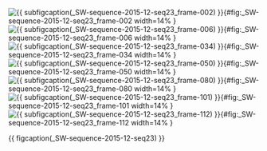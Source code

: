 <!-- MDFIGINCLUDE(_SW-sequence-2015-12-seq23) -->
<div id="fig:_SW-sequence-2015-12-seq23">

![{{ subfigcaption(_SW-sequence-2015-12-seq23_frame-002) }}](img/_SW-sequence-2015-12-seq23/frame-002.png){#fig:_SW-sequence-2015-12-seq23_frame-002 width=14% }
![{{ subfigcaption(_SW-sequence-2015-12-seq23_frame-006) }}](img/_SW-sequence-2015-12-seq23/frame-006.png){#fig:_SW-sequence-2015-12-seq23_frame-006 width=14% }
![{{ subfigcaption(_SW-sequence-2015-12-seq23_frame-034) }}](img/_SW-sequence-2015-12-seq23/frame-034.png){#fig:_SW-sequence-2015-12-seq23_frame-034 width=14% }
![{{ subfigcaption(_SW-sequence-2015-12-seq23_frame-050) }}](img/_SW-sequence-2015-12-seq23/frame-050.png){#fig:_SW-sequence-2015-12-seq23_frame-050 width=14% }
![{{ subfigcaption(_SW-sequence-2015-12-seq23_frame-080) }}](img/_SW-sequence-2015-12-seq23/frame-080.png){#fig:_SW-sequence-2015-12-seq23_frame-080 width=14% }
![{{ subfigcaption(_SW-sequence-2015-12-seq23_frame-101) }}](img/_SW-sequence-2015-12-seq23/frame-101.png){#fig:_SW-sequence-2015-12-seq23_frame-101 width=14% }
![{{ subfigcaption(_SW-sequence-2015-12-seq23_frame-112) }}](img/_SW-sequence-2015-12-seq23/frame-112.png){#fig:_SW-sequence-2015-12-seq23_frame-112 width=14% }

{{ figcaption(_SW-sequence-2015-12-seq23) }}
</div>
<!-- /MDFIGINCLUDE(_SW-sequence-2015-12-seq23) -->
